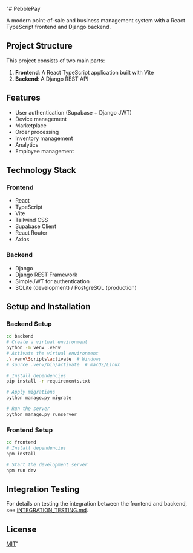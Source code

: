 "# PebblePay

A modern point-of-sale and business management system with a React TypeScript frontend and Django backend.

## Project Structure

This project consists of two main parts:

1. **Frontend**: A React TypeScript application built with Vite
2. **Backend**: A Django REST API

## Features

- User authentication (Supabase + Django JWT)
- Device management
- Marketplace
- Order processing
- Inventory management
- Analytics
- Employee management

## Technology Stack

### Frontend
- React
- TypeScript
- Vite
- Tailwind CSS
- Supabase Client
- React Router
- Axios

### Backend
- Django
- Django REST Framework
- SimpleJWT for authentication
- SQLite (development) / PostgreSQL (production)

## Setup and Installation

### Backend Setup

```bash
cd backend
# Create a virtual environment
python -m venv .venv
# Activate the virtual environment
.\.venv\Scripts\activate  # Windows
# source .venv/bin/activate  # macOS/Linux

# Install dependencies
pip install -r requirements.txt

# Apply migrations
python manage.py migrate

# Run the server
python manage.py runserver
```

### Frontend Setup

```bash
cd frontend
# Install dependencies
npm install

# Start the development server
npm run dev
```

## Integration Testing

For details on testing the integration between the frontend and backend, see [INTEGRATION_TESTING.md](INTEGRATION_TESTING.md).

## License

[MIT](LICENSE)" 
